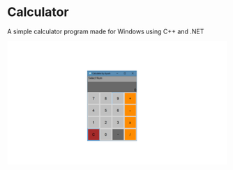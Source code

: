 # Calculator
A simple calculator program made for Windows using C++ and .NET

![image](/images/githubdisplay.png?raw=true "image")
